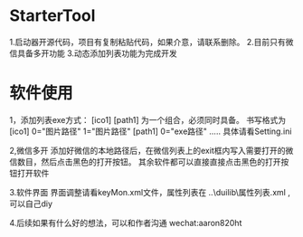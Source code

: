 # StarterTool
1.启动器开源代码，项目有复制粘贴代码，如果介意，请联系删除。
2.目前只有微信具备多开功能
3.动态添加列表功能为完成开发

# 软件使用
1，添加列表exe方式：
[ico1] [path1] 为一个组合，必须同时具备。
书写格式为
[ico1]
0="图片路径"
1="图片路径"
[path1]
0="exe路径"
.....
具体请看Setting.ini


2,微信多开
添加好微信的本地路径后，在微信列表上的exit框内写入需要打开的微信数目，然后点击黑色的打开按钮。
其余软件都可以直接直接点击黑色的打开按钮打开软件

3.软件界面
界面调整请看keyMon.xml文件，属性列表在 ..\duilib\属性列表.xml ,可以自己diy

4.后续如果有什么好的想法，可以和作者沟通
wechat:aaron820ht